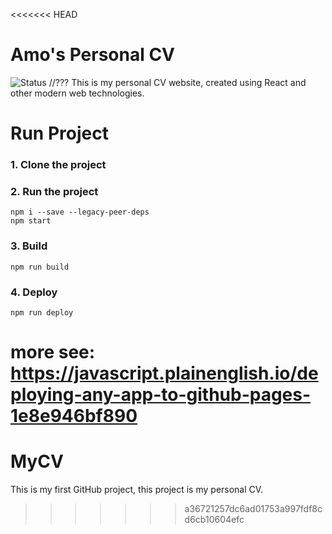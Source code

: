 <<<<<<< HEAD
# Amo's Personal CV
![Status](https://github.com/David-Cyberlark/PersonalCV/actions/workflows/build.yml/badge.svg)
//???
This is my personal CV website, created using React and other modern web technologies.

# Run Project
### 1. Clone the project


### 2. Run the project
```shell
npm i --save --legacy-peer-deps
npm start
```

### 3. Build
```shell
npm run build
```

### 4. Deploy
```shell
npm run deploy
```
more see: https://javascript.plainenglish.io/deploying-any-app-to-github-pages-1e8e946bf890
=======
# MyCV
This is my first GitHub project,
this project is my personal CV. 
>>>>>>> a36721257dc6ad01753a997fdf8cd6cb10604efc
